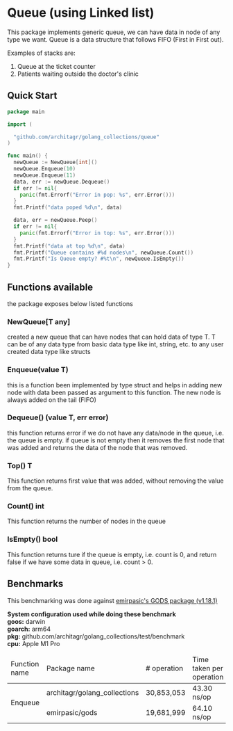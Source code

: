 # Queue (using Linked list)

This package implements generic queue, we can have data in node of any type we want. 
Queue is a data structure that follows FIFO (First in First out).

Examples of stacks are: 
1. Queue at the ticket counter
2. Patients waiting outside the doctor's clinic


## Quick Start
```go
package main

import (

  "github.com/architagr/golang_collections/queue"
)

func main() {
  newQueue := NewQueue[int]()
  newQueue.Enqueue(10)
  newQueue.Enqueue(11)
  data, err := newQueue.Dequeue()
  if err != nil{
    panic(fmt.Errorf("Error in pop: %s", err.Error()))
  }
  fmt.Printf("data poped %d\n", data)

  data, err = newQueue.Peep()
  if err != nil{
    panic(fmt.Errorf("Error in top: %s", err.Error()))
  }
  fmt.Printf("data at top %d\n", data)
  fmt.Printf("Queue contains #%d nodes\n", newQueue.Count())
  fmt.Printf("Is Queue empty? #%t\n", newQueue.IsEmpty())
}
```
## Functions available

the package exposes below listed functions

### NewQueue[T any]

created a new queue that can have nodes that can hold data of type T.
T can be of any data type from basic data type like int, string, etc. to any user created data type like structs

### Enqueue(value T)

this is a function been implemented by type struct and helps in adding new node with data been passed as argument to this function. The new node is always added on the tail (FIFO)

### Dequeue() (value T, err error)

this function returns error if we do not have any data/node in the queue, i.e. the queue is empty.
if queue is not empty then it removes the first node that was added and returns the data of the node that was removed.

### Top() T

This function returns first value that was added, without removing the value from the queue.

### Count() int

This function returns the number of nodes in the queue

### IsEmpty() bool

This function returns ture if the queue is empty, i.e. count is 0, and return false if we have some data in queue, i.e. count > 0.


## Benchmarks

This benchmarking was done against [emirpasic's GODS package (v1.18.1)](https://github.com/emirpasic/gods)

**System configuration used while doing these benchmark**<br />
**goos:** darwin<br />
**goarch:** arm64<br />
**pkg:** github.com/architagr/golang_collections/test/benchmark<br />
**cpu:** Apple M1 Pro<br />


<table>
<thead>
<tr>
<td>Function name</td>
<td>Package name</td>
<td># operation</td>
<td>Time taken per operation</td>
<td></td>
<td></td>
</tr>
</thead>
<tbody>
<tr >

</tr>
<tr>
<td rowspan=2>Enqueue</td>
<td>architagr/golang_collections</td>
<td>30,853,053</td>
<td>43.30 ns/op</td>
<td>16 B/op</td>
<td>1 allocs/op</td>
</tr>
<tr>
<td>emirpasic/gods</td>
<td>19,681,999</td>
<td>64.10 ns/op</td>
<td>31 B/op</td>
<td>1 allocs/op</td>
</tr>

</tbody>
</table>
